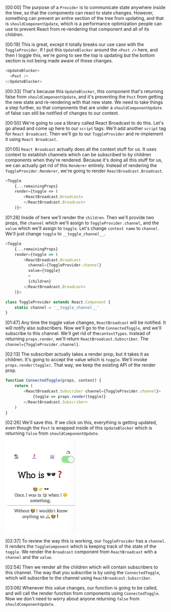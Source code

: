 [00:00] The purpose of a `Provider` is to communicate state anywhere inside the tree, so that the components can react to state changes. However, something can prevent an entire section of the tree from updating, and that is `shouldComponentUpdate`, which is a performance optimization people can use to prevent React from re-rendering that component and all of its children.

[00:19] This is great, except it totally breaks our use case with the `ToggleProvider`. If I put this `UpdateBlocker` around the `<Post />` here, and then I toggle this, we're going to see the top is updating but the bottom section is not being made aware of those changes.

```js
<UpdateBlocker>
  <Post />
</UpdateBlocker>
```

[00:33] That's because this `UpdateBlocker`, this component that's returning false from `shouldComponentUpdate`, and it's preventing the `Post` from getting the new state and re-rendering with that new state. We need to take things a step further, so that components that are under a `shouldComponentUpdate` of false can still be notified of changes to our context.

[00:50] We're going to use a library called React Broadcast to do this. Let's go ahead and come up here to our `script` tags. We'll add another `script` tag for `React Broadcast`. Then we'll go to our `ToggleProvider` and re-implement it using `React Broadcast`.

[01:05] `React Broadcast` actually does all the context stuff for us. It uses context to establish channels which can be subscribed to by children components when they're rendered. Because it's doing all this stuff for us, we can actually get rid of this `Renderer` entirely. Instead of rendering the `ToggleProvider.Renderer`, we're going to render `ReactBroadcast.Broadcast`.

```js
<Toggle
    {...remainingProps}
    render={toggle => (
        <ReactBroadcast.Broadcast>
        </ReactBroadcast.Broadcast>
    )}>
```

[01:28] Inside of here we'll render the `children`. Then we'll provide two props, the `channel` which we'll assign to `ToggleProvider.channel`, and the `value` which we'll assign to `toggle`. Let's change `context name` to `channel`. We'll just change `toggle` to `__toggle_channel__`.

```js
<Toggle
    {...remainingProps}
    render={toggle => (
        <ReactBroadcast.Broadcast
          channel={ToggleProvider.channel}
          value={toggle}
          >
          {children}
        </ReactBroadcast.Broadcast>
    )}>
```

```js
class ToggleProvider extends React.Component {
    static channel = '__toggle_channel__'
}
```

[01:47] Any time the toggle value changes, `ReactBroadcast` will be notified. It will notify also subscribers. Now we'll go to the `ConnectedToggle`, and we'll subscribe to this channel. We'll get rid of the`contextTypes`. Instead of returning `props.render`, we'll return `ReactBroadcast.Subscriber`. The `channel={ToggleProvider.channel}`.

[02:13] The subscriber actually takes a render prop, but it takes it as children. It's going to accept the value which is `toggle`. We'll invoke `props.render(toggle)`. That way, we keep the existing API of the render prop.

```js
function ConnectedToggle(props, context) {
    return (
        <ReactBroadcast.Subscriber channel={ToggleProvider.channel}>
            {toggle => props.render(toggle)}
        </ReactBroadcast.Subscriber>
    )
}
```

[02:26] We'll save this. If we click on this, everything is getting updated, even though the `Post` is wrapped inside of this `UpdateBlocker` which is returning `false` from `shouldComponentUpdate`.

![Updated](../images/react-rerender-descendants-through-shouldcomponentupdate-updated.png)

[02:37] To review the way this is working, our `ToggleProvider` has a `channel`. It renders the `ToggleComponent` which is keeping track of the state of the `toggle`. We render the `Broadcast` component from `ReactBroadcast` with a `channel` and the `value`.

[02:54] Then we render all the children which will contain subscribers to this channel. The way that you subscribe is by using the `ConnectedToggle`, which will subscribe to the channel using `ReactBroadcast.Subscriber`.

[03:06] Whenever this value changes, our function is going to be called, and will call the render function from components using `ConnectedToggle`. Now we don't need to worry about anyone returning `false` from `shouldComponentUpdate`.